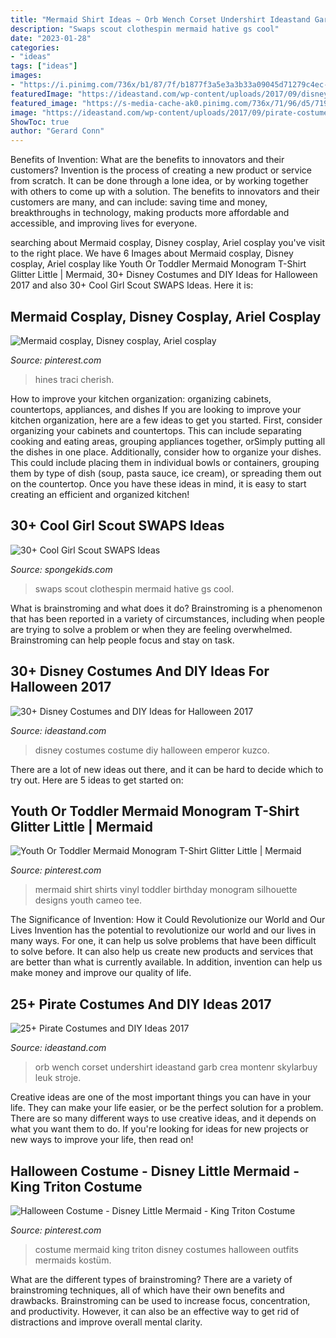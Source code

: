 ```yaml
---
title: "Mermaid Shirt Ideas ~ Orb Wench Corset Undershirt Ideastand Garb Crea Montenr Skylarbuy Leuk Stroje"
description: "Swaps scout clothespin mermaid hative gs cool"
date: "2023-01-28"
categories:
- "ideas"
tags: ["ideas"]
images:
- "https://i.pinimg.com/736x/b1/87/7f/b1877f3a5e3a3b33a09045d71279c4ec--little-mermaid-shirt-ideas-mermaid-birthday.jpg"
featuredImage: "https://ideastand.com/wp-content/uploads/2017/09/disney-costumes/1-disney-halloween-costume-diy.jpg"
featured_image: "https://s-media-cache-ak0.pinimg.com/736x/71/96/d5/7196d51eb647ee5d2dd68606bd75e013.jpg"
image: "https://ideastand.com/wp-content/uploads/2017/09/pirate-costume-diy/24-pirate-costume-diy-ideas-tutorials.jpg"
ShowToc: true
author: "Gerard Conn"
---
```



Benefits of Invention: What are the benefits to innovators and their customers?
Invention is the process of creating a new product or service from scratch. It can be done through a lone idea, or by working together with others to come up with a solution. The benefits to innovators and their customers are many, and can include: saving time and money, breakthroughs in technology, making products more affordable and accessible, and improving lives for everyone.

	

		
searching about Mermaid cosplay, Disney cosplay, Ariel cosplay you've visit to the right place. We have 6 Images about Mermaid cosplay, Disney cosplay, Ariel cosplay like Youth Or Toddler Mermaid Monogram T-Shirt Glitter Little | Mermaid, 30+ Disney Costumes and DIY Ideas for Halloween 2017 and also 30+ Cool Girl Scout SWAPS Ideas. Here it is:
		
    
## Mermaid Cosplay, Disney Cosplay, Ariel Cosplay

<img loading=lazy src="https://i.pinimg.com/736x/85/27/a9/8527a925f3f9dd34ba274ea7870d61c5--little-mermaids.jpg" onerror="this.onerror=null;this.src='https://tse1.mm.bing.net/th?id=OIP.Ub2mVDwYP3DHvZOX9fmbrQHaKG&amp;pid=15.1';" alt="Mermaid cosplay, Disney cosplay, Ariel cosplay">

_Source: pinterest.com_

>hines traci cherish. 

	

How to improve your kitchen organization: organizing cabinets, countertops, appliances, and dishes
If you are looking to improve your kitchen organization, here are a few ideas to get you started. First, consider organizing your cabinets and countertops. This can include separating cooking and eating areas, grouping appliances together, orSimply putting all the dishes in one place. Additionally, consider how to organize your dishes. This could include placing them in individual bowls or containers, grouping them by type of dish (soup, pasta sauce, ice cream), or spreading them out on the countertop. Once you have these ideas in mind, it is easy to start creating an efficient and organized kitchen!

    
## 30+ Cool Girl Scout SWAPS Ideas

<img loading=lazy src="http://spongekids.com/wp-content/uploads/2014/03/girl-scout-swaps-ideas/32-clothespin-mermaid.jpg" onerror="this.onerror=null;this.src='https://tse1.mm.bing.net/th?id=OIP.kfxyrV1uGkeTEb8ZlFaTdAHaNL&amp;pid=15.1';" alt="30+ Cool Girl Scout SWAPS Ideas">

_Source: spongekids.com_

>swaps scout clothespin mermaid hative gs cool. 

	

What is brainstroming and what does it do?
Brainstroming is a phenomenon that has been reported in a variety of circumstances, including when people are trying to solve a problem or when they are feeling overwhelmed. Brainstroming can help people focus and stay on task.

    
## 30+ Disney Costumes And DIY Ideas For Halloween 2017

<img loading=lazy src="https://ideastand.com/wp-content/uploads/2017/09/disney-costumes/1-disney-halloween-costume-diy.jpg" onerror="this.onerror=null;this.src='https://tse4.mm.bing.net/th?id=OIP.3dpJG-AlmjTIM1bAttEK_gHaLY&amp;pid=15.1';" alt="30+ Disney Costumes and DIY Ideas for Halloween 2017">

_Source: ideastand.com_

>disney costumes costume diy halloween emperor kuzco. 

	

There are a lot of new ideas out there, and it can be hard to decide which to try out. Here are 5 ideas to get started on: 

    
## Youth Or Toddler Mermaid Monogram T-Shirt Glitter Little | Mermaid

<img loading=lazy src="https://i.pinimg.com/736x/b1/87/7f/b1877f3a5e3a3b33a09045d71279c4ec--little-mermaid-shirt-ideas-mermaid-birthday.jpg" onerror="this.onerror=null;this.src='https://tse3.mm.bing.net/th?id=OIP.bCwhmp-yjjwaRTaTYFn6lwHaHa&amp;pid=15.1';" alt="Youth Or Toddler Mermaid Monogram T-Shirt Glitter Little | Mermaid">

_Source: pinterest.com_

>mermaid shirt shirts vinyl toddler birthday monogram silhouette designs youth cameo tee. 

	

The Significance of Invention: How it Could Revolutionize our World and Our Lives
Invention has the potential to revolutionize our world and our lives in many ways. For one, it can help us solve problems that have been difficult to solve before. It can also help us create new products and services that are better than what is currently available. In addition, invention can help us make money and improve our quality of life.

    
## 25+ Pirate Costumes And DIY Ideas 2017

<img loading=lazy src="https://ideastand.com/wp-content/uploads/2017/09/pirate-costume-diy/24-pirate-costume-diy-ideas-tutorials.jpg" onerror="this.onerror=null;this.src='https://tse3.mm.bing.net/th?id=OIP.SnjsNWYFrYTB0R6aNF8BxQHaQi&amp;pid=15.1';" alt="25+ Pirate Costumes and DIY Ideas 2017">

_Source: ideastand.com_

>orb wench corset undershirt ideastand garb crea montenr skylarbuy leuk stroje. 

	

Creative ideas are one of the most important things you can have in your life. They can make your life easier, or be the perfect solution for a problem. There are so many different ways to use creative ideas, and it depends on what you want them to do. If you're looking for ideas for new projects or new ways to improve your life, then read on!

    
## Halloween Costume - Disney Little Mermaid - King Triton Costume

<img loading=lazy src="https://s-media-cache-ak0.pinimg.com/736x/71/96/d5/7196d51eb647ee5d2dd68606bd75e013.jpg" onerror="this.onerror=null;this.src='https://tse4.mm.bing.net/th?id=OIP.RTDHXy1RKL_o6wtcE0qeMgHaLJ&amp;pid=15.1';" alt="Halloween Costume - Disney Little Mermaid - King Triton Costume">

_Source: pinterest.com_

>costume mermaid king triton disney costumes halloween outfits mermaids kostüm. 

	

What are the different types of brainstroming?
There are a variety of brainstroming techniques, all of which have their own benefits and drawbacks. Brainstroming can be used to increase focus, concentration, and productivity. However, it can also be an effective way to get rid of distractions and improve overall mental clarity.

